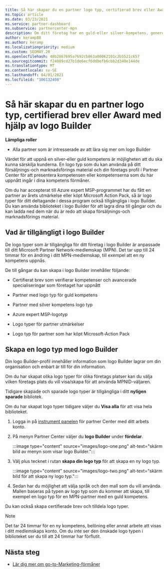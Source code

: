 ```yaml
---
title: Så här skapar du en partner logo typ, certifierad brev eller Award med hjälp av logo Builder
ms.topic: article
ms.date: 03/23/2021
ms.service: partner-dashboard
ms.subservice: partnercenter-mpn
description: Om ditt företag har en guld-eller silver-kompetens, genererar du en logo typ som är anpassad för ditt företag eller begär en anpassad bestyrkt verifiering med hjälp av verktyget logo Builder i Partner Center.
author: keramp88
ms.author: keramp
ms.localizationpriority: medium
ms.custom: SEOMAY.20
ms.openlocfilehash: 40b2867695a7692cb863a00062101c2b5521c657
ms.sourcegitcommit: f24089cd27b1de6ecf6ddbefb6cbb2d340e144de
ms.translationtype: MT
ms.contentlocale: sv-SE
ms.lasthandoff: 04/01/2021
ms.locfileid: "106132408"
---
```

# <a name="how-to-create-a-partner-logo-certified-letter-or-award-using-logo-builder"></a>Så här skapar du en partner logo typ, certifierad brev eller Award med hjälp av logo Builder

**Lämpliga roller**

- Alla partner som är intresserade av att lära sig mer om logo Builder

Värdet för att uppnå en silver-eller guld kompetens är möjligheten att du ska kunna särskilja kunderna. En logo typ som du kan använda på ditt försäljnings-och marknadsförings material och din företags profil i Partner Center för att presentera kompetensen eller kompetenserna som du har uppnått ingår i dina kompetens förmåner. 

Om du har accepterat till Azure expert MSP-programmet har du fått en partner av årets utmärkelse eller köpt Microsoft Action Pack, så är logo typer för ditt deltagande i dessa program också tillgängliga i logo Builder. Du kan använda biblioteket i logo Builder för att lagra dina till gångar och du kan ladda ned dem när du är redo att skapa försäljnings-och marknadsförings material. 

## <a name="what-is-available-in-logo-builder"></a>Vad är tillgängligt i logo Builder

De logo typer som är tillgängliga för ditt företag i logo Builder är anpassade till ditt Microsoft Partner Network-medlemskap (MPN). Det tar upp till 24 timmar för en ändring i ditt MPN-medlemskap, till exempel att en ny kompetens uppnås.

De till gångar du kan skapa i logo Builder innehåller följande:

- Certifierat brev som verifierar kompetenser och avancerade specialiseringar som företaget har uppnått

- Partner med logo typ för guld kompetens

- Partner med silver kompetens logo typ

- Azure expert MSP-logotyp

- Logo typer för partner utmärkelser

- Logo typ för partner som har köpt Microsoft-Action Pack

## <a name="create-a-logo-using-logo-builder"></a>Skapa en logo typ med logo Builder

Din logo Builder-profil innehåller information som logo Builder lagrar om din organisation och enbart är till för din information.

Om du har skapat olika logo typer för olika företags platser kan du välja vilken företags plats du vill visa/skapa för att använda MPNID-väljaren.

Tidigare skapade och sparade logo typer är tillgängliga i ditt **nyligen sparade** bibliotek.

Om du har skapat logo typer tidigare väljer du **Visa alla** för att visa hela biblioteket.

1. Logga in på [instrument panelen](https://partner.microsoft.com/dashboard) för partner Center med ditt arbets konto.

1. På menyn Partner Center väljer du **logo Builder** under **fördelar**.
 
   :::image type="content" source="images/logo-one.png" alt-text="skärm bild av menyn som visar logo Builder.":::

3. Välj plus tecknet i rutan **skapa din logo typ** för att skapa en ny logo typ.

   :::image type="content" source="images/logo-two.png" alt-text="skärm bild för att skapa ny logo typ.":::

4. Sedan har du möjlighet att välja språk och den mall som du vill använda. Mallen baseras på typen av logo typ som du kommer att skapa, till exempel en logo typ för en MPN-partner med en guld kompetens.

Du kan också skapa certifierade brev och tilldela logo typer.

>[!NOTE]
>Det tar 24 timmar för en ny kompetens, belöning eller annat arbete att visas i ditt medlemskaps konto. Om du inte ser den önskade logo typen i biblioteket ser du till att 24 timmar har förflutit.

## <a name="next-steps"></a>Nästa steg

- [Lär dig mer om go-to-Marketing-förmåner](mpn-learn-about-go-to-market-benefits.md)
